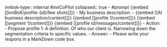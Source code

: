 innbok-type:: internal
#innCoPilot
collapsed:: true
	- #prompt {{embed [[innBoK/profile-(id)/few shots]]}}
		- My business description:
		- {{embed [[AI business description/content]]}} {{embed [[profile 1/content]]}} {{embed [[segment 1/content]]}} {{embed [[profile id/messages/content]]}}
		- Action:
		- Propose profile 1: A definition. Of who our client is. Narrowing down the segmentation criteria to specific values.
		- Answer:
		- Please write your respons in a MarkDown code box.



